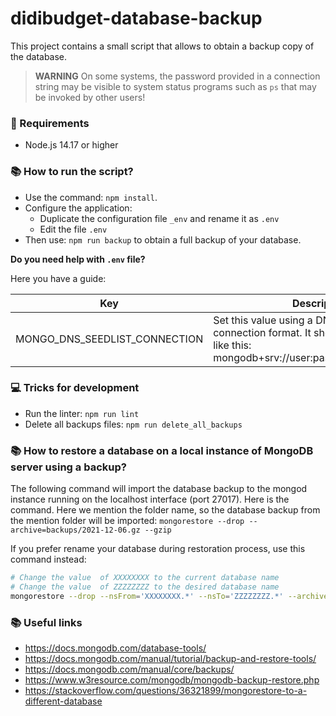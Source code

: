 # didibudget-database-backup

This project contains a small script that allows to obtain a backup copy of the database.

> **WARNING** On some systems, the password provided in a connection string may be visible to system status programs such as `ps` that may be invoked by other users!


### 📝 Requirements
* Node.js 14.17 or higher

### 📚 How to run the script?
* Use the command: `npm install`.
* Configure the application:
  * Duplicate the configuration file `_env` and rename it as `.env`
  * Edit the file `.env`
* Then use: `npm run backup` to obtain a full backup of your database. 

**Do you need help with `.env` file?** 

Here you have a guide:

| Key | Description |
|-----|-------------|
| MONGO_DNS_SEEDLIST_CONNECTION | Set this value using a DNSseedlist connection format. It should be something like this: mongodb+srv://user:password@uri/database |

### 💻 Tricks for development
* Run the linter: `npm run lint`
* Delete all backups files: `npm run delete_all_backups`


### 📚 How to restore a database on a local instance of MongoDB server using a backup?
The following command will import the database backup to the mongod instance running on the localhost interface (port 27017). Here is the command. Here we mention the folder name, so the database backup from the mention folder will be imported:
`mongorestore --drop --archive=backups/2021-12-06.gz --gzip`

If you prefer rename your database during restoration process, use this command instead:
```sh
# Change the value  of XXXXXXXX to the current database name
# Change the value  of ZZZZZZZZ to the desired database name
mongorestore --drop --nsFrom='XXXXXXXX.*' --nsTo='ZZZZZZZZ.*' --archive=backups/2021-12-06.gz --gzip
```


### 📚 Useful links

* https://docs.mongodb.com/database-tools/
* https://docs.mongodb.com/manual/tutorial/backup-and-restore-tools/
* https://docs.mongodb.com/manual/core/backups/
* https://www.w3resource.com/mongodb/mongodb-backup-restore.php
* https://stackoverflow.com/questions/36321899/mongorestore-to-a-different-database